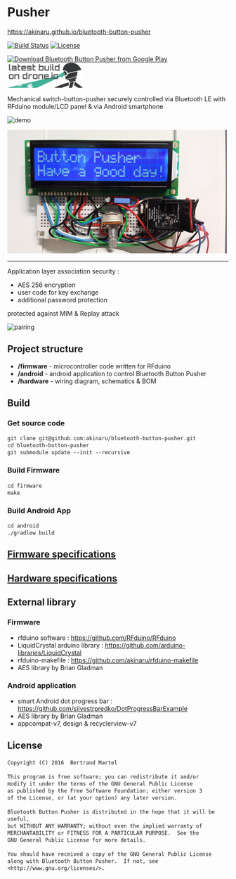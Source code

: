 # Pusher

https://akinaru.github.io/bluetooth-button-pusher

[![Build Status](https://travis-ci.org/akinaru/bluetooth-button-pusher.svg?branch=master)](https://travis-ci.org/akinaru/bluetooth-button-pusher)
[![License](http://badge.kloud51.com/pypi/l/html2text.svg)](LICENSE.md)

[![Download Bluetooth Button Pusher from Google Play](http://www.android.com/images/brand/android_app_on_play_large.png)](https://play.google.com/store/apps/details?id=com.github.akinaru.roboticbuttonpusher)
[![Download latest debug from drone.io](https://raw.githubusercontent.com/kageiit/images-host/master/badges/drone-io-badge.png)](https://drone.io/github.com/akinaru/bluetooth-button-pusher/files/android/app/build/outputs/apk/app-debug.apk)

Mechanical switch-button-pusher securely controlled via Bluetooth LE with RFduino module/LCD panel & via Android smartphone

![demo](img/demo.gif)

![screenshot](img/lcd.jpg)

<hr/>

Application layer association security  :

* AES 256 encryption
* user code for key exchange
* additional password protection

protected against MIM & Replay attack

![pairing](img/pairing.gif)

## Project structure

* <b>/firmware</b> - microcontroller code written for RFduino
* <b>/android</b> - android application to control Bluetooth Button Pusher
* <b>/hardware</b> - wiring diagram, schematics & BOM

## Build

### Get source code

```
git clone git@github.com:akinaru/bluetooth-button-pusher.git
cd bluetooth-button-pusher
git submodule update --init --recursive
```

### Build Firmware

```
cd firmware
make
```

### Build Android App

```
cd android
./gradlew build
```

## [Firmware specifications](firmware/README.md)

## [Hardware specifications](hardware/README.md)

## External library

### Firmware

* rfduino software : https://github.com/RFduino/RFduino
* LiquidCrystal arduino library : https://github.com/arduino-libraries/LiquidCrystal
* rfduino-makefile : https://github.com/akinaru/rfduino-makefile
* AES library by Brian Gladman

### Android application

* smart Android dot progress bar : https://github.com/silvestrpredko/DotProgressBarExample
* AES library by Brian Gladman
* appcompat-v7, design & recyclerview-v7

## License

```
Copyright (C) 2016  Bertrand Martel

This program is free software; you can redistribute it and/or
modify it under the terms of the GNU General Public License
as published by the Free Software Foundation; either version 3
of the License, or (at your option) any later version.

Bluetooth Button Pusher is distributed in the hope that it will be useful,
but WITHOUT ANY WARRANTY; without even the implied warranty of
MERCHANTABILITY or FITNESS FOR A PARTICULAR PURPOSE.  See the
GNU General Public License for more details.

You should have received a copy of the GNU General Public License
along with Bluetooth Button Pusher.  If not, see <http://www.gnu.org/licenses/>.
```
